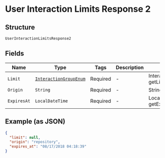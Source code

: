 
# User Interaction Limits Response 2

## Structure

`UserInteractionLimitsResponse2`

## Fields

| Name | Type | Tags | Description | Getter | Setter |
|  --- | --- | --- | --- | --- | --- |
| `Limit` | [`InteractionGroupEnum`](../../doc/models/interaction-group-enum.md) | Required | - | InteractionGroupEnum getLimit() | setLimit(InteractionGroupEnum limit) |
| `Origin` | `String` | Required | - | String getOrigin() | setOrigin(String origin) |
| `ExpiresAt` | `LocalDateTime` | Required | - | LocalDateTime getExpiresAt() | setExpiresAt(LocalDateTime expiresAt) |

## Example (as JSON)

```json
{
  "limit": null,
  "origin": "repository",
  "expires_at": "08/17/2018 04:18:39"
}
```

